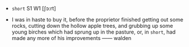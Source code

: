 - `short` S1 W1 [ʃɔ:rt]



-  I was in haste to buy it, before the proprietor finished getting out some rocks, cutting down the hollow apple trees, and grubbing up some young birches which had sprung up in the pasture, or, in `short`, had made any more of his improvements —— walden
